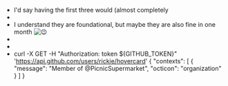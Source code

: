 - I'd say having the first three would (almost completely
-
- I understand they are foundational, but maybe they are also fine in one month ![:wink:](https://a.slack-edge.com/production-standard-emoji-assets/14.0/google-medium/1f609.png)
-
-
- curl -X GET -H "Authorization: token ${GITHUB_TOKEN}" 'https://api.github.com/users/rickie/hovercard'
  {
    "contexts": [
      {
        "message": "Member of @PicnicSupermarket",
        "octicon": "organization"
      }
    ]
  }